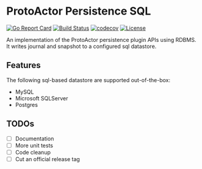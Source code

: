 # ProtoActor Persistence SQL

[![Go Report Card](https://goreportcard.com/badge/github.com/Tochemey/protoactor-persistence-sql)](https://goreportcard.com/report/github.com/Tochemey/protoactor-persistence-sql)
[![Build Status](https://www.travis-ci.com/Tochemey/protoactor-persistence-sql.svg?branch=master)](https://www.travis-ci.com/Tochemey/protoactor-persistence-sql)
[![codecov](https://codecov.io/gh/Tochemey/protoactor-persistence-sql/branch/master/graph/badge.svg?token=HVCXK21FQU)](https://codecov.io/gh/Tochemey/protoactor-persistence-sql)
[![License](https://img.shields.io/badge/License-Apache%202.0-blue.svg)](https://opensource.org/licenses/Apache-2.0)

An implementation of the ProtoActor persistence plugin APIs using RDBMS. It writes journal and snapshot to a configured
sql datastore.

## Features

The following sql-based datastore are supported out-of-the-box:

- MySQL
- Microsoft SQLServer
- Postgres

## TODOs

- [ ] Documentation
- [ ] More unit tests
- [ ] Code cleanup
- [ ] Cut an official release tag